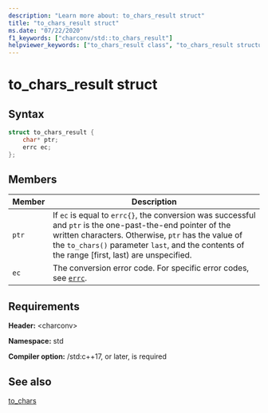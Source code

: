 ```yaml
---
description: "Learn more about: to_chars_result struct"
title: "to_chars_result struct"
ms.date: "07/22/2020"
f1_keywords: ["charconv/std::to_chars_result"]
helpviewer_keywords: ["to_chars_result class", "to_chars_result structure"]
---
```

# to_chars_result struct

## Syntax

```cpp
struct to_chars_result {
    char* ptr;
    errc ec;
};
```

## Members

|Member|Description|
|--|--|
|`ptr`| If `ec` is equal to `errc{}`, the conversion was successful and `ptr` is the one-past-the-end pointer of the written characters. Otherwise, `ptr` has the value of the `to_chars()` parameter `last`, and the contents of the range \[first, last) are unspecified.|
|`ec` | The conversion error code. For specific error codes, see [`errc`](system-error-enums.md#errc).|

## Requirements

**Header:** \<charconv>

**Namespace:** std

**Compiler option:** /std:c++17, or later, is required

## See also

[to_chars](charconv-functions.md#to_chars)

